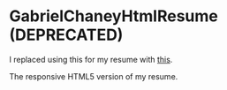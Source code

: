 GabrielChaneyHtmlResume (DEPRECATED)
=======================

I replaced using this for my resume with [this](https://github.com/gabrieljoelc/resume).

The responsive HTML5 version of my resume.
